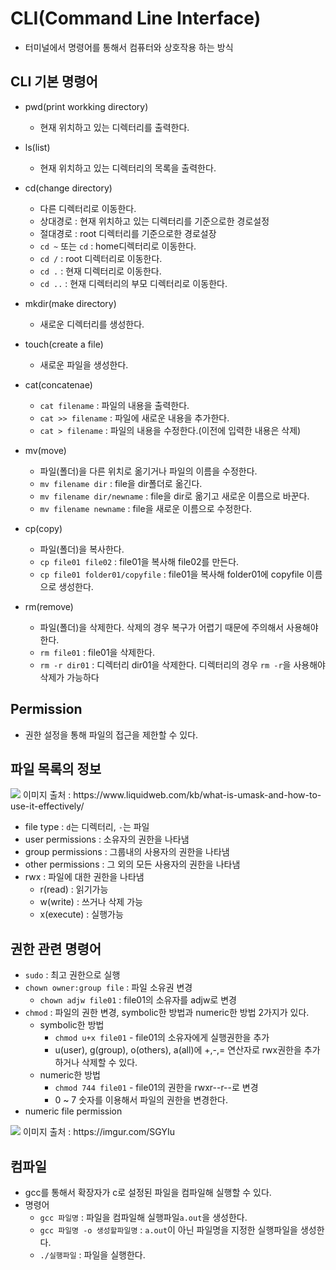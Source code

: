 # CLI(Command Line Interface)
+ 터미널에서 명령어를 통해서 컴퓨터와 상호작용 하는 방식
   
## CLI 기본 명령어
+ pwd(print workking directory)
	+ 현재 위치하고 있는 디렉터리를 출력한다.
   
+ ls(list)
	+ 현재 위치하고 있는 디렉터리의 목록을 출력한다.
   
+ cd(change directory)
	+ 다른 디렉터리로 이동한다.
	+ 상대경로 : 현재 위치하고 있는 디렉터리를 기준으로한 경로설정
	+ 절대경로 : root 디렉터리를 기준으로한 경로설장
	+ `cd ~` 또는 `cd` : home디렉터리로 이동한다.
	+ `cd /` : root 디렉터리로 이동한다.
	+ `cd .` : 현재 디렉터리로 이동한다.
	+ `cd ..` : 현재 디렉터리의 부모 디렉터리로 이동한다.
   
+ mkdir(make directory)
	+ 새로운 디렉터리를 생성한다.
   
+ touch(create a file)
	+ 새로운 파일을 생성한다.
   
+ cat(concatenae)
	+ `cat filename` : 파일의 내용을 출력한다.
	+ `cat >> filename` : 파일에 새로운 내용을 추가한다.
	+ `cat > filename` : 파일의 내용을 수정한다.(이전에 입력한 내용은 삭제)
   
+ mv(move)
	+ 파일(폴더)을 다른 위치로 옮기거나 파일의 이름을 수정한다.
	+ `mv filename dir` : file을 dir폴더로 옮긴다.
	+ `mv filename dir/newname` : file을 dir로 옮기고 새로운 이름으로 바꾼다.
	+ `mv filename newname` : file을 새로운 이름으로 수정한다.
   
+ cp(copy)
	+ 파일(폴더)을 복사한다.
	+ `cp file01 file02` : file01을 복사해 file02를 만든다.
	+ `cp file01 folder01/copyfile` : file01을 복사해 folder01에 copyfile 이름으로 생성한다.
   
+ rm(remove)
	+ 파일(폴더)을 삭제한다. 삭제의 경우 복구가 어렵기 때문에 주의해서 사용해야한다.
	+ `rm file01` : file01을 삭제한다.
	+ `rm -r dir01` : 디렉터리 dir01을 삭제한다. 디렉터리의 경우 `rm -r`을 사용해야 삭제가 가능하다
   
## Permission
+ 권한 설정을 통해 파일의 접근을 제한할 수 있다.
## 파일 목록의 정보
<img src = "https://res.cloudinary.com/lwgatsby/f_auto/www/uploads/2019/11/fig_permissions_chmod-command.jpg">
이미지 출처 : https://www.liquidweb.com/kb/what-is-umask-and-how-to-use-it-effectively/
   
+ file type : `d`는 디렉터리, `-`는 파일
+ user permissions : 소유자의 권한을 나타냄
+ group permissions : 그룹내의 사용자의 권한을 나타냄
+ other permissions : 그 외의 모든 사용자의 권한을 나타냄
+ rwx : 파일에 대한 권한을 나타냄
	+ r(read) : 읽기가능
	+ w(write) : 쓰거나 삭제 가능
	+ x(execute) : 실행가능
   
## 권한 관련 명령어
+ `sudo` : 최고 권한으로 실행
+ `chown owner:group file` : 파일 소유권 변경
	+ `chown adjw file01` : file01의 소유자를 adjw로 변경
+ `chmod` : 파일의 권한 변경, symbolic한 방법과 numeric한 방법 2가지가 있다.
	+ symbolic한 방법
		+ `chmod u+x file01` - file01의 소유자에게 실행권한을 추가
		+ u(user), g(group), o(others), a(all)에 +,-,= 연산자로 rwx권한을 추가하거나 삭제할 수 있다.
	+ numeric한 방법
		+ `chmod 744 file01` - file01의 권한을 rwxr--r--로 변경
		+ 0 ~ 7 숫자를 이용해서 파일의 권한을 변경한다.
+ numeric file permission
<img src = "https://i.imgur.com/SGYIu.png">
이미지 출처 : https://imgur.com/SGYIu

## 컴파일
+ gcc를 통해서 확장자가 c로 설정된 파일을 컴파일해 실행할 수 있다.
+ 명령어
	+ `gcc 파일명` : 파일을 컴파일해 실행파일`a.out`을 생성한다.
	+ `gcc 파일명 -o 생성할파일명` : `a.out`이 아닌 파일명을 지정한 실행파일을 생성한다.
	+ `./실행파일` : 파일을 실행한다.